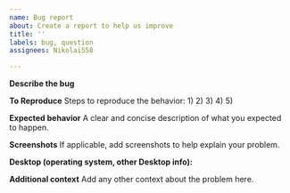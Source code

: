 ```yaml
---
name: Bug report
about: Create a report to help us improve
title: ''
labels: bug, question
assignees: Nikolai558

---
```


**Describe the bug**


**To Reproduce**
Steps to reproduce the behavior:
1)
2)
3)
4)
5)

**Expected behavior**
A clear and concise description of what you expected to happen.



**Screenshots**
If applicable, add screenshots to help explain your problem.



**Desktop (operating system, other Desktop info):**


**Additional context**
Add any other context about the problem here.
